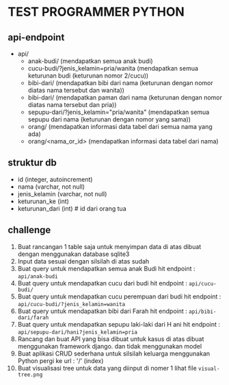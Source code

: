 # TEST PROGRAMMER PYTHON

## api-endpoint
- api/
    - anak-budi/ (mendapatkan semua anak budi)
    - cucu-budi/?jenis_kelamin=pria/wanita (mendapatkan semua keturunan budi (keturunan nomor 2/cucu))
    - bibi-dari/<nama> (mendapatkan bibi dari nama (keturunan dengan nomor diatas nama tersebut dan wanita))
    - bibi-dari/<nama> (mendapatkan paman dari nama (keturunan dengan nomor diatas nama tersebut dan pria))
    - sepupu-dari/<nama>?jenis_kelamin="pria/wanita" (mendapatkan semua sepupu dari nama (keturunan dengan nomor yang sama))
    - orang/ (mendapatkan informasi data tabel dari semua nama yang ada)
    - orang/<nama_or_id> (mendapatkan informasi data tabel dari nama)

## struktur db
- id (integer, autoincrement)
- nama (varchar, not null)
- jenis_kelamin (varchar, not null)
- keturunan_ke (int)
- keturunan_dari (int) # id dari orang tua

## challenge
1. Buat rancangan 1 table saja untuk menyimpan data di atas
    dibuat dengan menggunakan database sqlite3
2. Input data sesuai dengan silsilah di atas
    sudah
3. Buat query untuk mendapatkan semua anak Budi
    hit endpoint : `api/anak-budi`
4. Buat query untuk mendapatkan cucu dari budi
    hit endpoint : `api/cucu-budi/`
5. Buat query untuk mendapatkan cucu perempuan dari budi
    hit endpoint : `api/cucu-budi/?jenis_kelamin=wanita`
6. Buat query untuk mendapatkan bibi dari Farah
    hit endpoint : `api/bibi-dari/farah`
7. Buat query untuk mendapatkan sepupu laki-laki dari H
ani
    hit endpoint : `api/sepupu-dari/hani?jenis_kelamin=pria`
8. Rancang dan buat API yang bisa dibuat untuk kasus di atas
    dibuat menggunakan framework django. dan tidak menggunakan model
9. Buat aplikasi CRUD sederhana untuk silsilah keluarga menggunakan Python
    pergi ke url : '/' (index)
10. Buat visualisasi tree untuk data yang diinput di nomer 1
    lihat file `visual-tree.png`